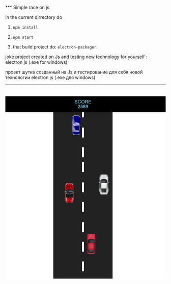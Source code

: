*** Simple race on js  

in the current dirrectory do  
1. `npm install`  
2. `npm start`  

3. that build project do: `electron-packager`.

joke project created on Js and testing new technology for yourself : electron js (.exe for windows)  

проект шутка созданный на Js и тестирование для себя новой технологии electron js (.exe для windows)  
*** 
![alt text](https://github.com/aiserrock/funProjectJs/blob/master/Screenshot_1.png)

